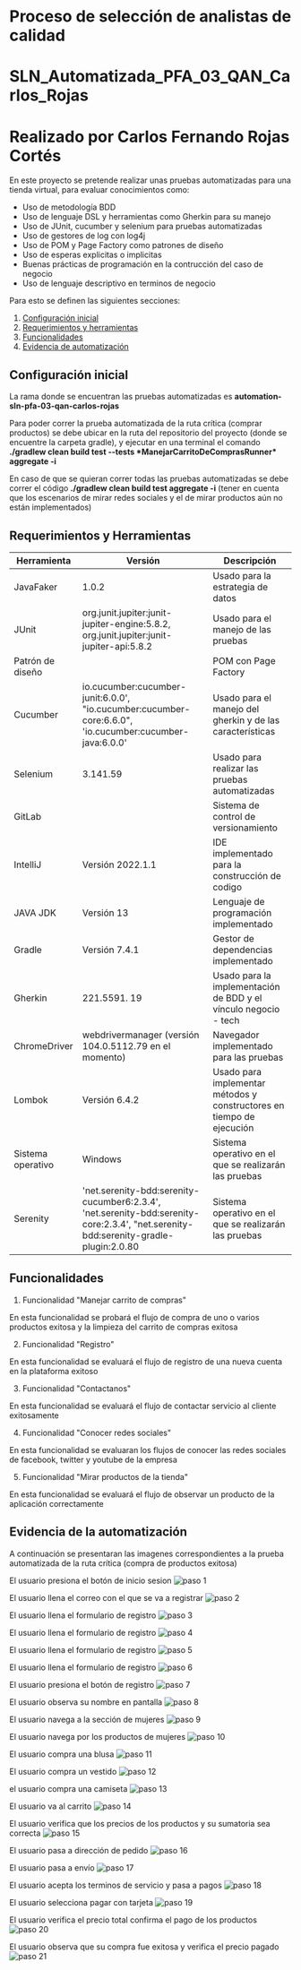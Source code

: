 # Proceso de selección de analistas de calidad
# SLN_Automatizada_PFA_03_QAN_Carlos_Rojas
# Realizado por Carlos Fernando Rojas Cortés

En este proyecto se pretende realizar unas pruebas automatizadas para una tienda virtual, para evaluar conocimientos como:

* Uso de metodología BDD
* Uso de lenguaje DSL y herramientas como Gherkin para su manejo
* Uso de JUnit, cucumber y selenium para pruebas automatizadas
* Uso de gestores de log con log4j
* Uso de POM y Page Factory como patrones de diseño
* Uso de esperas explicitas o implicitas
* Buenas prácticas de programación en la contrucción del caso de negocio
* Uso de lenguaje descriptivo en terminos de negocio

Para esto se definen las siguientes secciones:
  1. [Configuración inicial](#configuración-inicial)
  2. [Requerimientos y herramientas](#requerimientos-y-herramientas)
  3. [Funcionalidades](#funcionalidades)
  4. [Evidencia de automatización](#evidencia-de-automatizacion)


## Configuración inicial

La rama donde se encuentran las pruebas automatizadas es **automation-sln-pfa-03-qan-carlos-rojas**

Para poder correr la prueba automatizada de la ruta crítica (comprar productos) se debe ubicar en la ruta del repositorio del proyecto (donde se encuentre la carpeta gradle), y ejecutar en una terminal el comando **./gradlew clean build test --tests \*ManejarCarritoDeComprasRunner\* aggregate -i**

En caso de que se quieran correr todas las pruebas automatizadas se debe correr el código **./gradlew clean build test aggregate -i**  (tener en cuenta que los escenarios de mirar redes sociales y el de mirar productos aún no están implementados)


## Requerimientos y Herramientas

| Herramienta	        | Versión														                                                                              | Descripción										                                                  |
|---------------------|----------------------------------------------------------------------------------------------------|------------------------------------------------------------------------|
| JavaFaker		         | 1.0.2														                                                                                | Usado para la estrategia de datos							                               |	
| JUnit		             | org.junit.jupiter:junit-jupiter-engine:5.8.2, org.junit.jupiter:junit-jupiter-api:5.8.2	           | Usado para el manejo de las pruebas						                              |			
| Patrón de  diseño   | 															                                                                                    | POM con Page Factory									                                          |
| Cucumber		          | io.cucumber:cucumber-junit:6.0.0', "io.cucumber:cucumber-core:6.6.0", 'io.cucumber:cucumber-java:6.0.0'								                             | Usado para el manejo del gherkin y de las características			           |			
| Selenium		          | 3.141.59														                                                                             | Usado para realizar las pruebas automatizadas					                     |		
| GitLab		            | 															                                                                                    | Sistema de control de versionamiento						                             |	
| IntelliJ		          | Versión 2022.1.1													                                                                      | IDE implementado para la construcción de codigo				                    |		
| JAVA JDK		          | Versión 13														                                                                           | Lenguaje de programación implementado						                            |
| Gradle		            | Versión 7.4.1													                                                                         | Gestor de dependencias implementado						                              |	
| Gherkin		           | 221.5591. 19													                                                                          | Usado para la implementación de BDD y el vínculo negocio - tech		      |		
| ChromeDriver	       | webdrivermanager (versión 104.0.5112.79 en el momento)						                                       | Navegador implementado para las pruebas						                          |
| Lombok		            | Versión 6.4.2													                                                                         | Usado para implementar métodos y constructores en tiempo de ejecución	 |
| Sistema operativo		 | Windows												                                                                                | Sistema operativo en el que se realizarán las pruebas	                 |
| Serenity		          | 'net.serenity-bdd:serenity-cucumber6:2.3.4', 'net.serenity-bdd:serenity-core:2.3.4', "net.serenity-bdd:serenity-gradle-plugin:2.0.80												 | Sistema operativo en el que se realizarán las pruebas	                 |


## Funcionalidades


1. Funcionalidad "Manejar carrito de compras"

En esta funcionalidad se probará el flujo de compra de uno o varios productos exitosa y la limpieza del carrito de compras exitosa

2. Funcionalidad "Registro"

En esta funcionalidad se evaluará el flujo de registro de una nueva cuenta en la plataforma exitoso

3. Funcionalidad "Contactanos"

En esta funcionalidad se evaluará el flujo de contactar servicio al cliente exitosamente

4. Funcionalidad "Conocer redes sociales"

En esta funcionalidad se evaluaran los flujos de conocer las redes sociales de facebook, twitter y youtube de la empresa

5. Funcionalidad "Mirar productos de la tienda"

En esta funcionalidad se evaluará el flujo de observar un producto de la aplicación correctamente


## Evidencia de la automatización


A continuación se presentaran las imagenes correspondientes a la prueba automatizada de la ruta crítica (compra de productos exitosa)

El usuario presiona el botón de inicio sesion
![paso 1](img/Screenshot_1.png)

El usuario llena el correo con el que se va a registrar
![paso 2](img/Screenshot_2.png)

El usuario llena el formulario de registro
![paso 3](img/Screenshot_3.png)

El usuario llena el formulario de registro
![paso 4](img/Screenshot_4.png)

El usuario llena el formulario de registro
![paso 5](img/Screenshot_5.png)

El usuario llena el formulario de registro
![paso 6](img/Screenshot_6.png)

El usuario presiona el botón de registro
![paso 7](img/Screenshot_7.png)

El usuario observa su nombre en pantalla
![paso 8](img/Screenshot_8.png)

El usuario navega a la sección de mujeres
![paso 9](img/Screenshot_9.png)

El usuario navega por los productos de mujeres
![paso 10](img/Screenshot_10.png)

El usuario compra una blusa
![paso 11](img/Screenshot_11.png)

El usuario compra un vestido
![paso 12](img/Screenshot_12.png)

el usuario compra una camiseta
![paso 13](img/Screenshot_13.png)

El usuario va al carrito
![paso 14](img/Screenshot_14.png)

El usuario verifica que los precios de los productos y su sumatoria sea correcta
![paso 15](img/Screenshot_15.png)

El usuario pasa a dirección de pedido
![paso 16](img/Screenshot_16.png)

El usuario pasa a envío
![paso 17](img/Screenshot_17.png)

El usuario acepta los terminos de servicio y pasa a pagos
![paso 18](img/Screenshot_18.png)

El usuario selecciona pagar con tarjeta
![paso 19](img/Screenshot_19.png)

El usuario verifica el precio total confirma el pago de los productos
![paso 20](img/Screenshot_20.png)

El usuario observa que su compra fue exitosa y verifica el precio pagado
![paso 21](img/Screenshot_21.png)


